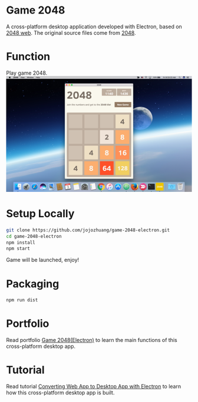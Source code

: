 # Game 2048
A cross-platform desktop application developed with Electron, based on [2048 web](https://gabrielecirulli.github.io/2048/). The original source files come from [2048](https://github.com/gabrielecirulli/2048).

# Function
Play game 2048.
![image](/public/2048.png)

# Setup Locally
```bash
git clone https://github.com/jojozhuang/game-2048-electron.git
cd game-2048-electron
npm install
npm start
```
Game will be launched, enjoy!

# Packaging
```bash
npm run dist
```

# Portfolio
Read portfolio [Game 2048(Electron)](https://jojozhuang.github.io/portfolio/game-2048-electron/) to learn the main functions of this cross-platform desktop app.

# Tutorial
Read tutorial [Converting Web App to Desktop App with Electron](https://jojozhuang.github.io/tutorial/nodejs/converting-web-app-to-desktop-app-with-electron/) to learn how this cross-platform desktop app is built.
